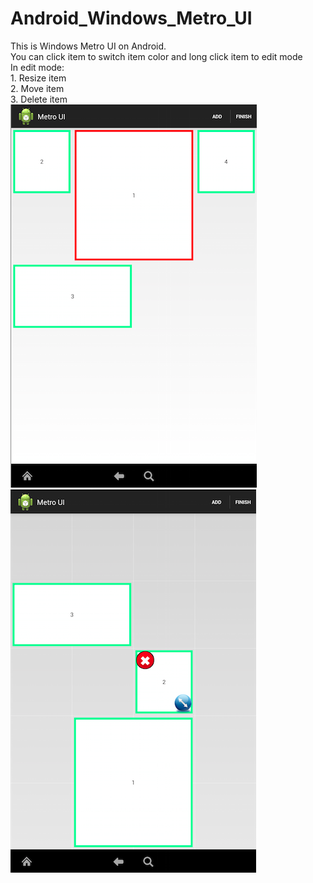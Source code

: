 Android_Windows_Metro_UI
========================

This is Windows Metro UI on Android.  
You can click item to switch item color and long click item to edit mode  
In edit mode:  
	1. Resize item  
	2. Move item  
	3. Delete item  
![alt tag](/1.png)
![alt tag](/2.png)
